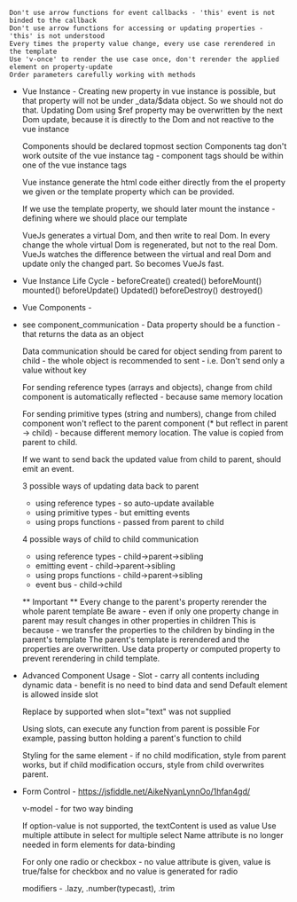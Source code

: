     Don't use arrow functions for event callbacks - 'this' event is not binded to the callback
    Don't use arrow functions for accessing or updating properties - 'this' is not understood
    Every times the property value change, every use case rerendered in the template
    Use 'v-once' to render the use case once, don't rerender the applied element on property-update
    Order parameters carefully working with methods

- Vue Instance -
    Creating new property in vue instance is possible, but that property will not be under _data/$data object. So we should not do that.
    Updating Dom using $ref property may be overwritten by the next Dom update, because it is directly to the Dom and not reactive to the vue instance 

    Components should be declared topmost section
    Components tag don't work outsite of the vue instance tag - component tags should be within one of the vue instance tags

    Vue instance generate the html code either directly from the el property we given or the template property which can be provided.

    If we use the template property, we should later mount the instance - defining where we should place our template 

    VueJs generates a virtual Dom, and then write to real Dom.
    In every change the whole virtual Dom is regenerated, but not to the real Dom. 
    VueJs watches the difference between the virtual and real Dom and update only the changed part.
    So becomes VueJs fast.

- Vue Instance Life Cycle - 
    beforeCreate()
    created()
    beforeMount()
    mounted()
    beforeUpdate()
    Updated()
    beforeDestroy()
    destroyed()    

- Vue Components -
- see component_communication -
    Data property should be a function - that returns the data as an object
    
    Data communication should be cared for object sending from parent to child - the whole object is recommended to sent - i.e. Don't send only a value without key 

    For sending reference types (arrays and objects), change from child component is automatically reflected - because same memory location

    For sending primitive types (string and numbers), change from chiled component won't reflect to the parent component (* but reflect in parent -> child) - because different memory location. The value is copied from parent to child.

    If we want to send back the updated value from child to parent, should emit an event. 

    3 possible ways of updating data back to parent 
    - using reference types - so auto-update available
    - using primitive types - but emitting events
    - using props functions - passed from parent to child

    4 possible ways of child to child communication
    - using reference types - child->parent->sibling
    - emitting event        - child->parent->sibling
    - using props functions - child->parent->sibling
    - event bus             - child->child 


    ** Important **
    Every change to the parent's property rerender the whole parent template
    Be aware - even if only one property change in parent may result changes in other properties in children
    This is because - we transfer the properties to the children by binding in the parent's template
    The parent's template is rerendered and the properties are overwritten.
    Use data property or computed property to prevent rerendering in child template.

- Advanced Component Usage -
    Slot - carry all contents including dynamic data - benefit is no need to bind data and send
    Default element is allowed inside slot

    Replace by supported when slot="text" was not supplied 
    
    Using slots, can execute any function from parent is possible 
    For example, passing button holding a parent's function to child
    
    Styling for the same element - if no child modification, style from parent works, but if child modification occurs, style from child overwrites parent.

- Form Control - https://jsfiddle.net/AikeNyanLynnOo/1hfan4gd/

    v-model - for two way binding


    If option-value is not supported, the textContent is used as value 
    Use multiple attibute in select for multiple select
    Name attribute is no longer needed in form elements for data-binding

    For only one radio or checkbox - no value attribute is given, value is true/false for checkbox and no value is generated for radio
 
    modifiers - .lazy, .number(typecast), .trim



